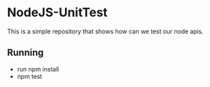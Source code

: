 # NodeJS-UnitTest


This is a simple repository that shows how can we test our node apis.

## Running

 - run npm install
 - npm test

